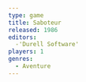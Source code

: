 ```yaml
---
type: game
title: Saboteur
released: 1986
editors: 
  -'Durell Software'
players: 1
genres:
  - Aventure
---
```

